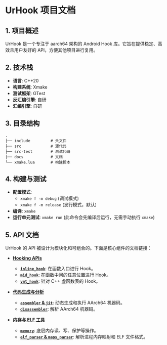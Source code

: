 # UrHook 项目文档

## 1. 项目概述

UrHook 是一个专注于 aarch64 架构的 Android Hook 库。它旨在提供稳定、高效且用户友好的 API，方便其他项目进行复用。

## 2. 技术栈

- **语言**: C++20
- **构建系统**: Xmake
- **测试框架**: GTest
- **反汇编引擎**: 自研
- **汇编引擎**: 自研

## 3. 目录结构

```
.
├── include         # 头文件
├── src             # 源代码
├── src-test        # 测试代码
├── docs            # 文档
└── xmake.lua       # 构建脚本
```

## 4. 构建与测试

- **配置模式**:
  - `xmake f -m debug` (调试模式)
  - `xmake f -m release` (发行模式，默认)
- **编译**: `xmake`
- **运行单元测试**: `xmake run` (此命令会先编译后运行，无需手动执行 `xmake`)

## 5. API 文档

UrHook 的 API 被设计为模块化和可组合的。下面是核心组件的文档链接：

- **[Hooking APIs](./)**
  - **[`inline_hook`](./inline_hook.md)**: 在函数入口进行 Hook。
  - **[`mid_hook`](./mid_hook.md)**: 在函数中间的任意位置进行 Hook。
  - **[`vmt_hook`](./vmt_hook.md)**: 针对 C++ 虚函数表的 Hook。

- **[代码生成与分析](./)**
  - **[`assembler` & `jit`](./assembler_jit.md)**: 动态生成和执行 AArch64 机器码。
  - **[`disassembler`](./disassembler.md)**: 解析 AArch64 机器码。

- **[内存与 ELF 工具](./)**
  - **[`memory`](./memory.md)**: 底层内存读、写、保护等操作。
  - **[`elf_parser` & `maps_parser`](./elf_maps_parser.md)**: 解析进程内存映射和 ELF 文件格式。